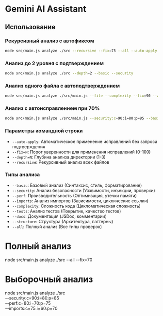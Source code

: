 # Gemini AI Assistant

## Использование

### Рекурсивный анализ с автофиксом
```bash
node src/main.js analyze ./src --recursive --fix=75 --all --auto-apply
```

### Анализ до 2 уровня с подтверждением
```bash
node src/main.js analyze ./src --depth=2 --basic --security
```

### Анализ одного файла с автоподтверждением
```bash
node src/main.js analyze ./src/main.js --file --complexity --fix=90 --auto-apply
```

### Анализ с автоисправлением при 70%
```bash
node src/main.js analyze ./src/main.js --security:c=90:i=80:p=85 --basic:c=75:i=60:p=70 --perf:c=80:i=70:p=75 --fix=70 --auto-apply
```

### Параметры командной строки

- `--auto-apply`: Автоматическое применение исправлений без запроса подтверждения
- `--fix=N`: Порог уверенности для применения исправлений (0-100)
- `--depth=N`: Глубина анализа директории (1-3)
- `--recursive`: Рекурсивный анализ всех файлов

### Типы анализа

- `--basic`: Базовый анализ (Синтаксис, стиль, форматирование)
- `--security`: Анализ безопасности (Уязвимости, инъекции, проверки)
- `--perf`: Производительность (Оптимизация, утечки памяти)
- `--imports`: Анализ импортов (Зависимости, циклические ссылки)
- `--complexity`: Сложность кода (Цикломатическая сложность)
- `--tests`: Анализ тестов (Покрытие, качество тестов)
- `--docs`: Документация (JSDoc, комментарии)
- `--structure`: Структура (Архитектура, паттерны)
- `--all`: Полный анализ (Все типы проверок)




# Полный анализ
node src/main.js analyze ./src --all --fix=70

# Выборочный анализ
node src/main.js analyze ./src \
  --security:c=90:i=80:p=85 \
  --perf:c=80:i=70:p=75 \
  --imports:c=75:i=60:p=70
  